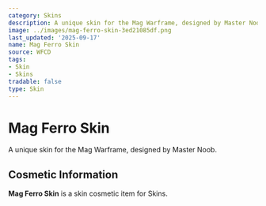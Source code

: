 ```yaml
---
category: Skins
description: A unique skin for the Mag Warframe, designed by Master Noob.
image: ../images/mag-ferro-skin-3ed21085df.png
last_updated: '2025-09-17'
name: Mag Ferro Skin
source: WFCD
tags:
- Skin
- Skins
tradable: false
type: Skin
---
```


# Mag Ferro Skin

A unique skin for the Mag Warframe, designed by Master Noob.

## Cosmetic Information

**Mag Ferro Skin** is a skin cosmetic item for Skins.

